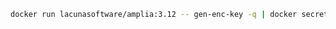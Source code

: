 ﻿```sh
docker run lacunasoftware/amplia:3.12 -- gen-enc-key -q | docker secret create amplia_encryption_key -
```
